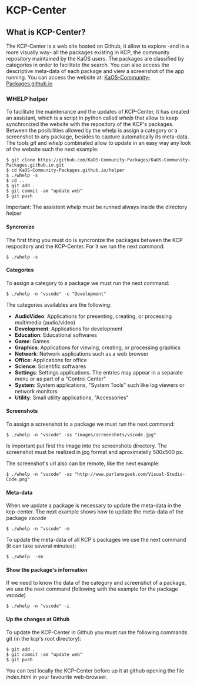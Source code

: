 # KCP-Center

## What is KCP-Center?

The KCP-Center is a web site hosted on Github, it allow to explore -and in a more visually way- all the packages existing in KCP, the community repository maintained by the KaOS users. The packages are classified by categories in order to facilitate the search. You can also access the descriptive meta-data of each package and view a screenshot of the app running. You can access the website at: [KaOS-Community-Packages.github.io](http://KaOS-Community-Packages.github.io)


### WHELP helper
To facilitate the maintenance and the updates of KCP-Center, it has created an assistant, which is a script in python called *whelp* that allow to keep synchronized the website with the repository of the KCP's packages. Between the posibilities allowed by the whelp is assign a category or a screenshot to any package, besides to capture automatically its meta-data. The tools *git* and *whelp* combinated allow to update in an easy way any look of the website such the next example:

```
$ git clone https://github.com/KaOS-Community-Packages/KaOS-Community-Packages.github.io.git
$ cd KaOS-Community-Packages.github.io/helper
$ ./whelp -s
$ cd ..
$ git add .
$ git commit -am "update web"
$ git push
```
Important: The assistent *whelp* must be runned always inside the directory *helper*


#### Syncronize
The first thing you must do is syncronize the packages between the KCP respository and the KCP-Center. For it we run the next command:

```
$ ./whelp -s
```

#### Categories
To assign a category to a package we must run the next command:

```
$ ./whelp -n "vscode" -c "Development"
```

The categories availables are the following:

- **AudioVideo**:	Applications for presenting, creating, or processing multimedia (audio/video)	 
- **Development**:	Applications for development	 
- **Education**:	Educational softwares	 
- **Game**:	Games	 
- **Graphics**:	Applications for viewing, creating, or processing graphics	 
- **Network**:	Network applications such as a web browser	 
- **Office**:	Applications for office	 
- **Science**:	Scientific softwares	 
- **Settings**:	Settings applications. The entries may appear in a separate menu or as part of a "Control Center"
- **System**:	System applications, "System Tools" such like log viewers or network monitors	 
- **Utility**:	Small utility applications, "Accessories"


#### Screenshots
To assign a screenshot to a package we must run the next command:

```
$ ./whelp -n "vscode" -ss "images/screenshots/vscode.jpg"
```
Is important put first the image into the screenshots directory. The screenshot must be realized in jpg format and aproximatelly 500x500 px. 

The screenshot's url also can be remote, like the next example:

```
$ ./whelp -n "vscode" -ss "http://www.parlonsgeek.com/Visual-Studio-Code.png"
```

#### Meta-data
When we update a package is necessary to update the meta-data in the kcp-center. The next example shows how to update the meta-data of the package *vscode*

```
$ ./whelp -n "vscode" -m
```

To update the meta-data of all KCP's packages we use the next command (it can take several minutes):

```
$ ./whelp  -sm
```

#### Show the package's information
If we need to know the data of the category and screenshot of a package, we use the next command (following with the example for the package *vscode*)

```
$ ./whelp -n "vscode" -i
```

#### Up the changes at Github
To update the KCP-Center in Github you must run the following commands git (in the kcp's root directory):

```
$ git add .
$ git commit -am "update web"
$ git push
```

You can test locally the KCP-Center before up it at github opening the file *index.html* in your favourite web-browser.



